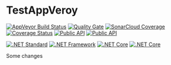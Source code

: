 # TestAppVeroy

[![AppVeyor Build Status](https://ci.appveyor.com/api/projects/status/github/KeRNeLith/TestAppVeroy?branch=master&svg=true)](https://ci.appveyor.com/project/KeRNeLith/TestAppVeroy)
[![Quality Gate](https://sonarcloud.io/api/project_badges/measure?project=tests_project&metric=alert_status)](https://sonarcloud.io/dashboard?id=tests_project)
[![SonarCloud Coverage](https://sonarcloud.io/api/project_badges/measure?project=tests_project&metric=coverage)](https://sonarcloud.io/component_measures/metric/coverage/list?id=tests_project)
[![Coverage Status](https://coveralls.io/repos/github/KeRNeLith/TestAppVeroy/badge.svg?branch=master)](https://coveralls.io/github/KeRNeLith/TestAppVeroy?branch=master)
[![Public API](https://sonarcloud.io/api/project_badges/measure?project=tests_project&metric=public_documented_api_density)](https://sonarcloud.io/component_measures/metric/public_documented_api_density/list?id=tests_project)
[![Public API](https://sonarcloud.io/api/badges/gate?key=tests_project&metric=public_documented_api_density)](https://sonarcloud.io/component_measures/metric/public_documented_api_density/list?id=tests_project)

[![.NET Standard](https://img.shields.io/badge/.NET%20Standard-%3E%3D%201.3-blue.svg)](#)
[![.NET Framework](https://img.shields.io/badge/.NET%20Framework-%3E%3D%204.0-red.svg)](#)
[![.NET Core](https://img.shields.io/badge/.NET%20Core-%3E%3D%202.0-blue.svg)](#)
[![.NET Core](https://img.shields.io/badge/.NET%20Core-%3E%3D%202.0-green.svg)](#)

Some changes
